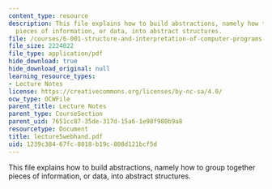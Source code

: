 ```yaml
---
content_type: resource
description: This file explains how to build abstractions, namely how to group together
  pieces of information, or data, into abstract structures.
file: /courses/6-001-structure-and-interpretation-of-computer-programs-spring-2005/1239c38467fc8018b19c808d121bcf5d_lecture5webhand.pdf
file_size: 2224022
file_type: application/pdf
hide_download: true
hide_download_original: null
learning_resource_types:
- Lecture Notes
license: https://creativecommons.org/licenses/by-nc-sa/4.0/
ocw_type: OCWFile
parent_title: Lecture Notes
parent_type: CourseSection
parent_uid: 7651cc87-35de-317d-15a6-1e98f980b9a8
resourcetype: Document
title: lecture5webhand.pdf
uid: 1239c384-67fc-8018-b19c-808d121bcf5d
---
```

This file explains how to build abstractions, namely how to group together pieces of information, or data, into abstract structures.